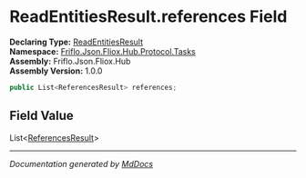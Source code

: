 ﻿<!--  
  <auto-generated>   
    The contents of this file were generated by a tool.  
    Changes to this file may be list if the file is regenerated  
  </auto-generated>   
-->

# ReadEntitiesResult.references Field

**Declaring Type:** [ReadEntitiesResult](../index.md)  
**Namespace:** [Friflo.Json.Fliox.Hub.Protocol.Tasks](../../index.md)  
**Assembly:** Friflo.Json.Fliox.Hub  
**Assembly Version:** 1.0.0

```csharp
public List<ReferencesResult> references;
```

## Field Value

List\<[ReferencesResult](../../../Models/ReferencesResult/index.md)\>

___

*Documentation generated by [MdDocs](https://github.com/ap0llo/mddocs)*
